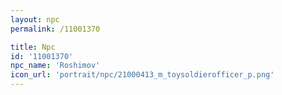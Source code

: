 ```yaml
---
layout: npc
permalink: /11001370

title: Npc
id: '11001370'
npc_name: 'Roshimov'
icon_url: 'portrait/npc/21000413_m_toysoldierofficer_p.png'
---
```

